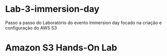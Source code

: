 # Lab-3-immersion-day
Passo a passo do Laboratório do evento Immersion day focado na criação e configuração do AWS S3

# Amazon S3 Hands-On Lab



